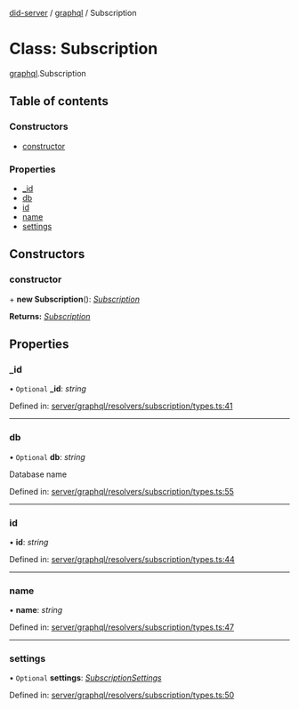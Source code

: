 [did-server](../README.md) / [graphql](../modules/graphql.md) / Subscription

# Class: Subscription

[graphql](../modules/graphql.md).Subscription

## Table of contents

### Constructors

- [constructor](graphql.subscription.md#constructor)

### Properties

- [\_id](graphql.subscription.md#_id)
- [db](graphql.subscription.md#db)
- [id](graphql.subscription.md#id)
- [name](graphql.subscription.md#name)
- [settings](graphql.subscription.md#settings)

## Constructors

### constructor

\+ **new Subscription**(): [*Subscription*](graphql.subscription.md)

**Returns:** [*Subscription*](graphql.subscription.md)

## Properties

### \_id

• `Optional` **\_id**: *string*

Defined in: [server/graphql/resolvers/subscription/types.ts:41](https://github.com/Puzzlepart/did/blob/5da6768a/server/graphql/resolvers/subscription/types.ts#L41)

___

### db

• `Optional` **db**: *string*

Database name

Defined in: [server/graphql/resolvers/subscription/types.ts:55](https://github.com/Puzzlepart/did/blob/5da6768a/server/graphql/resolvers/subscription/types.ts#L55)

___

### id

• **id**: *string*

Defined in: [server/graphql/resolvers/subscription/types.ts:44](https://github.com/Puzzlepart/did/blob/5da6768a/server/graphql/resolvers/subscription/types.ts#L44)

___

### name

• **name**: *string*

Defined in: [server/graphql/resolvers/subscription/types.ts:47](https://github.com/Puzzlepart/did/blob/5da6768a/server/graphql/resolvers/subscription/types.ts#L47)

___

### settings

• `Optional` **settings**: [*SubscriptionSettings*](graphql.subscriptionsettings.md)

Defined in: [server/graphql/resolvers/subscription/types.ts:50](https://github.com/Puzzlepart/did/blob/5da6768a/server/graphql/resolvers/subscription/types.ts#L50)
